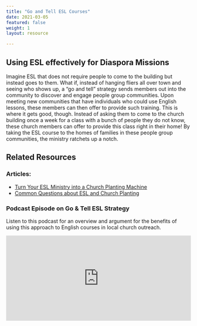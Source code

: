 ```yaml
---
title: "Go and Tell ESL Courses"
date: 2021-03-05
featured: false
weight: 1
layout: resource

---
```

## Using ESL effectively for Diaspora Missions
Imagine ESL that does not require people to come to the building but instead goes to them. What if, instead of hanging fliers all over town and seeing who shows up, a “go and tell” strategy sends members out into the community to discover and engage people group communities. Upon meeting new communities that have individuals who could use English lessons, these members can then offer to provide such training. This is where it gets good, though. Instead of asking them to come to the church building once a week for a class with a bunch of people they do not know, these church members can offer to provide this class right in their home! By taking the ESL course to the homes of families in these people group communities, the ministry ratchets up a notch.

## Related Resources

### Articles:
* [Turn Your ESL Ministry into a Church Planting Machine](https://keelancook.com/2015/12/11/turn-your-esl-ministry-into-a-church-planting-machine/)
* [Common Questions about ESL and Church Planting](https://keelancook.com/2018/05/10/common-questions-about-esl-and-church-planting/)

### Podcast Episode on Go & Tell ESL Strategy
Listen to this podcast for an overview and argument for the benefits of using this approach to English courses in local church outreach.

<iframe src="https://open.spotify.com/embed-podcast/episode/2naT435plkkj9mzN1dMuj0" width="100%" height="232" frameborder="0" allowtransparency="true" allow="encrypted-media"></iframe>
